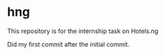 # hng
This repository is for the internship task on Hotels.ng

Did my first commit after the initial commit.
